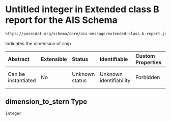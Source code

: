 # Untitled integer in Extended class B report for the AIS Schema

```txt
https://poseidat.org/schema/core/ais-message/extended-class-b-report.json#/properties/dimension_to_stern
```

Indicates the dimension of ship

| Abstract            | Extensible | Status         | Identifiable            | Custom Properties | Additional Properties | Access Restrictions | Defined In                                                                                                    |
| :------------------ | :--------- | :------------- | :---------------------- | :---------------- | :-------------------- | :------------------ | :------------------------------------------------------------------------------------------------------------ |
| Can be instantiated | No         | Unknown status | Unknown identifiability | Forbidden         | Allowed               | none                | [extended-class-b-report.json*](schemas/core/ais-message/extended-class-b-report.json "open original schema") |

## dimension_to_stern Type

`integer`
